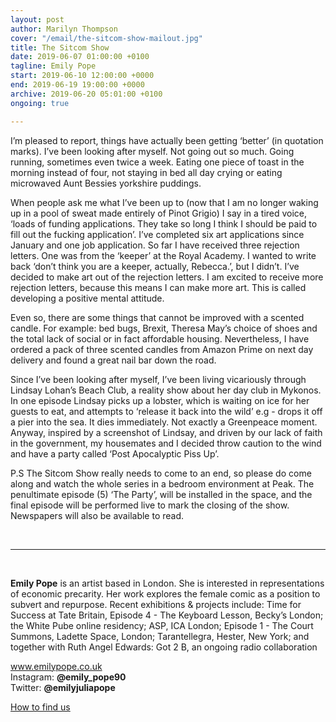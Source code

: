 ```yaml
---
layout: post
author: Marilyn Thompson
cover: "/email/the-sitcom-show-mailout.jpg"
title: The Sitcom Show
date: 2019-06-07 01:00:00 +0100
tagline: Emily Pope
start: 2019-06-10 12:00:00 +0000
end: 2019-06-19 19:00:00 +0000
archive: 2019-06-20 05:01:00 +0100
ongoing: true

---
```

<p>I’m pleased to report, things have actually been getting ‘better’ (in quotation marks). I’ve been looking after myself. Not going out so much. Going running, sometimes even twice a week. Eating one piece of toast in the morning instead of four, not staying in bed all day crying or eating microwaved Aunt Bessies yorkshire puddings. </p>


<p>When people ask me what I’ve been up to (now that I am no longer waking up in a pool of sweat made entirely of Pinot Grigio) I say in a tired voice, ‘loads of funding applications. They take so long I think I should be paid to fill out the fucking application’. I’ve completed six art applications since January and one job application. So far I have received three rejection letters.  One was from the ‘keeper’ at the Royal Academy. I wanted to write back ‘don’t think you are a keeper, actually, Rebecca.’, but I didn’t. I’ve decided to make art out of the rejection letters. I am excited to receive more rejection letters, because this means I can make more art. This is called developing a positive mental attitude. </p>


<p>Even so, there are some things that cannot be improved with a scented candle. For example: bed bugs, Brexit, Theresa May’s choice of shoes and the total lack of social or in fact affordable housing. Nevertheless, I have ordered a pack of three scented candles from Amazon Prime on next day delivery and found a great nail bar down the road. </p>


<p>Since I’ve been looking after myself, I’ve been living vicariously through Lindsay Lohan’s Beach Club, a reality show about her day club in Mykonos. In one episode Lindsay picks up a lobster, which is waiting on ice for her guests to eat, and attempts to ‘release it back into the wild’ e.g - drops it off a pier into the sea. It dies immediately. Not exactly a Greenpeace moment.  Anyway, inspired by a screenshot of Lindsay, and driven by our lack of faith in the government, my housemates and I decided throw caution to the wind and have a party called ‘Post Apocalyptic Piss Up’. </p>


<p>P.S The Sitcom Show really needs to come to an end, so please do come along and watch the whole series in a bedroom environment at Peak. The penultimate episode (5) ‘The Party’, will be installed in the space, and the final episode will be performed live to mark the closing of the show. Newspapers will also be available to read. </p>

<br />
<hr />
<br />

<p><b>Emily Pope</b> is an artist based in London. She is interested in representations of economic precarity.  Her work explores the female comic as a position to subvert and repurpose. Recent exhibitions & projects include: Time for Success at Tate Britain, Episode 4 - The Keyboard Lesson, Becky’s London; the White Pube online residency; ASP, ICA London; Episode 1 - The Court Summons, Ladette Space, London; Tarantellegra, Hester, New York; and together with Ruth Angel Edwards: Got 2 B, an ongoing radio collaboration</p>

<p><a href="http://www.emilypope.co.uk">www.emilypope.co.uk</a><br />
Instagram: <b>@emily_pope90</b><br />
Twitter: <b>@emilyjuliapope</b><br /></p>


<p><a href="http://www.peak-art.org/contact">How to find us</a></p>